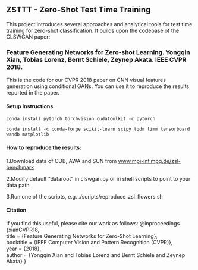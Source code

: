 ## ZSTTT - Zero-Shot Test Time Training

This project introduces several approaches and analytical tools for test time training for zero-shot classification. It builds upon the codebase of the CLSWGAN paper:

### Feature Generating Networks for Zero-shot Learning. Yongqin Xian, Tobias Lorenz, Bernt Schiele, Zeynep Akata. IEEE CVPR 2018.

This is the code for our CVPR 2018 paper on CNN visual features generation using conditional GANs. You can use it to reproduce the results reported in the paper.

#### Setup Instructions

``conda install pytorch torchvision cudatoolkit -c pytorch``

``conda install -c conda-forge scikit-learn scipy tqdm timm tensorboard wandb matplotlib``

#### How to reproduce the results:

1.Download data of CUB, AWA and SUN from www.mpi-inf.mpg.de/zsl-benchmark

2.Modify default "dataroot" in clswgan.py or in shell scripts to point to your data path

3.Run one of the scripts, e.g. ./scripts/reproduce_zsl_flowers.sh

#### Citation

If you find this useful, please cite our work as follows:
@inproceedings {xianCVPR18,     
 title = {Feature Generating Networks for Zero-Shot Learning},  
 booktitle = {IEEE Computer Vision and Pattern Recognition (CVPR)},     
 year = {2018},     
 author = {Yongqin Xian and Tobias Lorenz and Bernt Schiele and Zeynep Akata} 
} 
